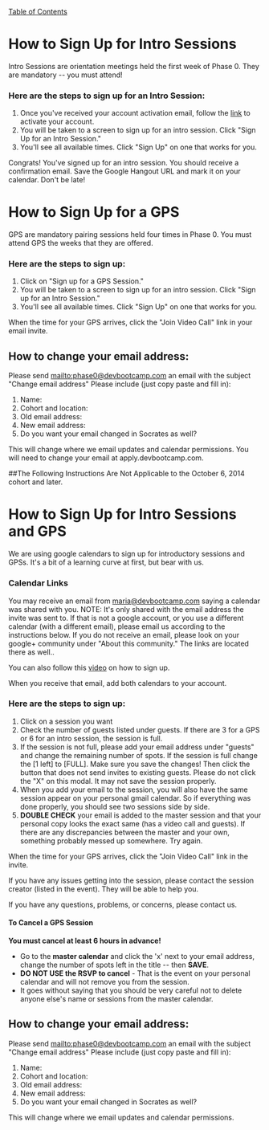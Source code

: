 [Table of Contents](readme.md)

# How to Sign Up for Intro Sessions

Intro Sessions are orientation meetings held the first week of Phase 0. They are mandatory -- you must attend!

### Here are the steps to sign up for an Intro Session:

1. Once you've received your account activation email, follow the [link](https://phase0.devbootcamp.com) to activate your account.
2. You will be taken to a screen to sign up for an intro session. Click "Sign Up for an Intro Session."
3. You'll see all available times. Click "Sign Up" on one that works for you.

Congrats! You've signed up for an intro session. You should receive a confirmation email. Save the Google Hangout URL and mark it on your calendar. Don't be late!

# How to Sign Up for a GPS

GPS are mandatory pairing sessions held four times in Phase 0. You must attend GPS the weeks that they are offered.

### Here are the steps to sign up:

1. Click on "Sign up for a GPS Session."
2. You will be taken to a screen to sign up for an intro session. Click "Sign up for an Intro Session."
3. You'll see all available times. Click "Sign Up" on one that works for you.

When the time for your GPS arrives, click the "Join Video Call" link in your email invite.

## How to change your email address:
Please send <mailto:phase0@devbootcamp.com> an email with the subject "Change email address"
Please include (just copy paste and fill in):

1. Name:
2. Cohort and location:
3. Old email address:
4. New email address:
5. Do you want your email changed in Socrates as well?

This will change where we email updates and calendar permissions. You will need to change your email at apply.devbootcamp.com.

##The Following Instructions Are Not Applicable to the October 6, 2014 cohort and later.

# How to Sign Up for Intro Sessions and GPS

We are using google calendars to sign up for introductory sessions and GPSs. It's a bit of a learning curve
at first, but bear with us.

### Calendar Links
You may receive an email from maria@devbootcamp.com saying a calendar was shared with you. NOTE: It's only
shared with the email address the invite was sent to. If that is not a google account, or you use a different
calendar (with a different email), please email us according to the instructions below. If you do not receive an email, please look on your google+ community under "About this community." The links are located there as well..

You can also follow this [video](http://vimeo.com/92005818) on how to sign up.

When you receive that email, add both calendars to your account.

### Here are the steps to sign up:
1. Click on a session you want
2. Check the number of guests listed under guests. If there are 3 for a GPS or 6 for an intro session, the session is full.
3. If the session is not full, please add your email address under "guests" and change the remaining number of spots.
If the session is full change the [1 left] to [FULL]. Make sure you save the changes! Then click the button that does not send invites to existing guests. Please do not click the "X" on this modal. It may not save the session properly.
4. When you add your email to the session, you will also have the same session appear on your personal
gmail calendar. So if everything was done properly, you should see two sessions side by side.
5. **DOUBLE CHECK** your email is added to the master session and that your personal copy looks the exact same (has a video call and guests). If there are any discrepancies between the master and your own, something probably messed up somewhere. Try again.

When the time for your GPS arrives, click the "Join Video Call" link in the invite.

If you have any issues getting into the session, please contact the session creator (listed in the event). They will be able to help you.

If you have any questions, problems, or concerns, please contact us.

#### To Cancel a GPS Session
**You must cancel at least 6 hours in advance!**
- Go to the **master calendar** and click the 'x' next to your email address, change the number of spots left in the title -- then **SAVE**.
- **DO NOT USE the RSVP to cancel** - That is the event on your personal calendar and will not remove you from the session.
- It goes without saying that you should be very careful not to delete anyone else's name or sessions from the master calendar.

## How to change your email address:
Please send <mailto:phase0@devbootcamp.com> an email with the subject "Change email address"
Please include (just copy paste and fill in):

1. Name:
2. Cohort and location:
3. Old email address:
4. New email address:
5. Do you want your email changed in Socrates as well?

This will change where we email updates and calendar permissions.
